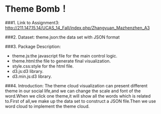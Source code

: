 ﻿# Theme Bomb！
 
###1. Link to Assignment3:
http://211.147.15.14/UCAS_14_Fall/index.php/Zhangyuan_Mazhenzhen_A3

###2. Dataset:
theme.json:the data set with JSON format

###3. Package Description:
+  theme.js:the javascript file for the main control logic.
+  theme.html:the file to generate final visualization.
+  style.css:style for the html file.
+  d3.js:d3 library.
+  d3.min.js:d3 library.

###4. Introduction:
The theme cloud visualization can present different theme in our social life,and we can change the scale and font of the word.When we click one theme,it will show all the words which is related to.First of all,we make up the data set to construct a JSON file.Then we use word cloud to implement the theme cloud.
